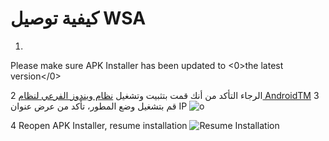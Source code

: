 # كيفية توصيل WSA
1. </a>
Please make sure APK Installer has been updated to <0>the latest version</0></li> 
   
   2 الرجاء التأكد من أنك قمت بتثبيت وتشغيل [نظام ويندوز الفرعي لنظام AndroidTM](https://www.microsoft.com/store/productId/9P3395VX91NR)
3 قم بتشغيل وضع المطور، تأكد من عرض عنوان IP ![o](https://raw.githubusercontent.com/Paving-Base/APK-Installer/screenshots/Documents/Tutorials/How%20To%20Connect%20WSA/Images/Snipaste_2022-10-02_19-02-09.png)

4 Reopen APK Installer, resume installation ![Resume Installation
](https://raw.githubusercontent.com/Paving-Base/APK-Installer/screenshots/Documents/Tutorials/How%20To%20Connect%20WSA/Images/Snipaste_2022-10-02_17-34-04.png)</ol>

